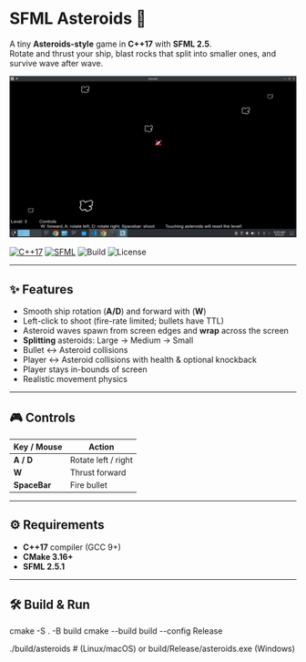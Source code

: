 # SFML Asteroids 🚀

A tiny **Asteroids-style** game in **C++17** with **SFML 2.5**.  
Rotate and thrust your ship, blast rocks that split into smaller ones, and survive wave after wave.

![Asteroids Game Screenshot](assets/AsteroidsScreenshot.png)

<p>
  <a href="https://en.cppreference.com/"><img alt="C++17" src="https://img.shields.io/badge/C%2B%2B-17-00599C.svg?logo=c%2B%2B&logoColor=white"></a>
  <a href="https://www.sfml-dev.org/"><img alt="SFML" src="https://img.shields.io/badge/SFML-2.6-8CC445.svg"></a>
  <img alt="Build" src="https://img.shields.io/badge/build-CMake-blue.svg">
  <img alt="License" src="https://img.shields.io/badge/license-MIT-lightgrey.svg">
</p>

---

## ✨ Features

- Smooth ship rotation (**A/D**) and forward with (**W**)
- Left-click to shoot (fire-rate limited; bullets have TTL)
- Asteroid waves spawn from screen edges and **wrap** across the screen
- **Splitting** asteroids: Large → Medium → Small
- Bullet ↔ Asteroid collisions
- Player ↔ Asteroid collisions with health & optional knockback
- Player stays in-bounds of screen
- Realistic movement physics

---

## 🎮 Controls

| Key / Mouse  | Action              |
| ------------ | ------------------- |
| **A / D**    | Rotate left / right |
| **W**        | Thrust forward      |
| **SpaceBar** | Fire bullet         |

---

## ⚙️ Requirements

- **C++17** compiler (GCC 9+)
- **CMake 3.16+**
- **SFML 2.5.1**

---

## 🛠️ Build & Run

cmake -S . -B build
cmake --build build --config Release

./build/asteroids # (Linux/macOS)
or build/Release/asteroids.exe (Windows)
